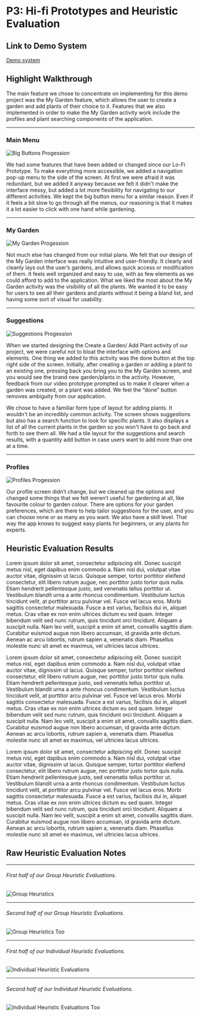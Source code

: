 # P3: Hi-fi Prototypes and Heuristic Evaluation

## Link to Demo System

[Demo system](http://www.yahoo.com)

## Highlight Walkthrough

The main feature we chose to concentrate on implementing for this demo project was the My Garden feature, which allows the user to create a garden and add plants of their choice to it. Features that we also implemented in order to make the My Garden activity work include the profiles and plant searching components of the application. 
________________________________________________________________________________________________________________________________________
### Main Menu
![](https://wjhong1234.github.io/481-project-template/HCI%20P3%20Pictures/Big%20Buttons%20Banner.jpg "Big Buttons Progession")

We had some features that have been added or changed since our Lo-Fi Prototype. To make everything more accessible, we added a navigation pop-up menu to the side of the screen. At first we were afraid it was redundant, but we added it anyway because we felt it didn't make the interface messy, but added a lot more flexibility for navigating to our different activities. We kept the big button menu for a similar reason. Even if it feels a bit slow to go through all the menus, our reasoning is that it makes it a lot easier to click with one hand while gardening.
________________________________________________________________________________________________________________________________________
### My Garden
![](https://wjhong1234.github.io/481-project-template/HCI%20P3%20Pictures/My%20Garden%20Banner.jpg "My Garden Progession")

Not much else has changed from our initial plans. We felt that our design of the My Garden interface was really intuitive and user-friendly. It clearly and cleanly lays out the user’s gardens, and allows quick access or modification of them. It feels well organized and easy to use, with as few elements as we could afford to add to the application. What we liked the most about the My Garden activity was the visibility of all the plants. We wanted it to be easy for users to see all their gardens and plants without it being a bland list, and having some sort of visual for usability.
________________________________________________________________________________________________________________________________________
### Suggestions
![](https://wjhong1234.github.io/481-project-template/HCI%20P3%20Pictures/Suggestions%20Banner.jpg "Suggestions Progession")

When we started designing the Create a Garden/ Add Plant activity of our project, we were careful not to bloat the interface with options and elements. One thing we added to this activity was the done button at the top right side of the screen. Initially, after creating a garden or adding a plant to an existing one, pressing back you bring you to the My Garden screen, and you would see the brand new garden/plants in the activity. However, feedback from our video prototype prompted us to make it clearer when a garden was created, or a plant was added. We feel the “done” button removes ambiguity from our application.

We chose to have a familiar form type of layout for adding plants. It wouldn't be an incredibly common activity. The screen shows suggestions but also has a search function to look for specific plants. It also displays a list of all the current plants in the garden so you won't have to go back and forth to see them all. We had a tile layout for the suggestions and search results, with a quantity add button in case users want to add more than one at a time.
________________________________________________________________________________________________________________________________________
### Profiles
![](https://wjhong1234.github.io/481-project-template/HCI%20P3%20Pictures/Profiles%20Banner.jpg "Profiles Progession")

Our profile screen didn’t change, but we cleaned up the options and changed some things that we felt weren’t useful for gardening at all, like favourite colour to garden colour. There are options for your garden preferences, which are there to help tailor suggestions for the user, and you can choose none or as many as you want. We also have a skill level. That way the app knows to suggest easy plants for beginners, or any plants for experts.

## Heuristic Evaluation Results

Lorem ipsum dolor sit amet, consectetur adipiscing elit. Donec suscipit metus nisl, eget dapibus enim commodo a. Nam nisl dui, volutpat vitae auctor vitae, dignissim ut lacus. Quisque semper, tortor porttitor eleifend consectetur, elit libero rutrum augue, nec porttitor justo tortor quis nulla. Etiam hendrerit pellentesque justo, sed venenatis tellus porttitor ut. Vestibulum blandit urna a ante rhoncus condimentum. Vestibulum luctus tincidunt velit, at porttitor arcu pulvinar vel. Fusce vel lacus eros. Morbi sagittis consectetur malesuada. Fusce a est varius, facilisis dui in, aliquet metus. Cras vitae ex non enim ultrices dictum eu sed quam. Integer bibendum velit sed nunc rutrum, quis tincidunt orci tincidunt. Aliquam a suscipit nulla. Nam leo velit, suscipit a enim sit amet, convallis sagittis diam. Curabitur euismod augue non libero accumsan, id gravida ante dictum. Aenean ac arcu lobortis, rutrum sapien a, venenatis diam. Phasellus molestie nunc sit amet ex maximus, vel ultricies lacus ultrices.

Lorem ipsum dolor sit amet, consectetur adipiscing elit. Donec suscipit metus nisl, eget dapibus enim commodo a. Nam nisl dui, volutpat vitae auctor vitae, dignissim ut lacus. Quisque semper, tortor porttitor eleifend consectetur, elit libero rutrum augue, nec porttitor justo tortor quis nulla. Etiam hendrerit pellentesque justo, sed venenatis tellus porttitor ut. Vestibulum blandit urna a ante rhoncus condimentum. Vestibulum luctus tincidunt velit, at porttitor arcu pulvinar vel. Fusce vel lacus eros. Morbi sagittis consectetur malesuada. Fusce a est varius, facilisis dui in, aliquet metus. Cras vitae ex non enim ultrices dictum eu sed quam. Integer bibendum velit sed nunc rutrum, quis tincidunt orci tincidunt. Aliquam a suscipit nulla. Nam leo velit, suscipit a enim sit amet, convallis sagittis diam. Curabitur euismod augue non libero accumsan, id gravida ante dictum. Aenean ac arcu lobortis, rutrum sapien a, venenatis diam. Phasellus molestie nunc sit amet ex maximus, vel ultricies lacus ultrices.

Lorem ipsum dolor sit amet, consectetur adipiscing elit. Donec suscipit metus nisl, eget dapibus enim commodo a. Nam nisl dui, volutpat vitae auctor vitae, dignissim ut lacus. Quisque semper, tortor porttitor eleifend consectetur, elit libero rutrum augue, nec porttitor justo tortor quis nulla. Etiam hendrerit pellentesque justo, sed venenatis tellus porttitor ut. Vestibulum blandit urna a ante rhoncus condimentum. Vestibulum luctus tincidunt velit, at porttitor arcu pulvinar vel. Fusce vel lacus eros. Morbi sagittis consectetur malesuada. Fusce a est varius, facilisis dui in, aliquet metus. Cras vitae ex non enim ultrices dictum eu sed quam. Integer bibendum velit sed nunc rutrum, quis tincidunt orci tincidunt. Aliquam a suscipit nulla. Nam leo velit, suscipit a enim sit amet, convallis sagittis diam. Curabitur euismod augue non libero accumsan, id gravida ante dictum. Aenean ac arcu lobortis, rutrum sapien a, venenatis diam. Phasellus molestie nunc sit amet ex maximus, vel ultricies lacus ultrices.

## Raw Heuristic Evaluation Notes
________________________________________________________________________________________________________________________________________
###### First half of our Group Heuristic Evaluations.
![](https://wjhong1234.github.io/481-project-template/HCI%20P3%20Pictures/Heuristics%20One.jpg "Group Heuristics")
________________________________________________________________________________________________________________________________________
###### Second half of our Group Heuristic Evaluations.
![](https://wjhong1234.github.io/481-project-template/HCI%20P3%20Pictures/Heuristics%20Too.jpg "Group Heuristics Too")
________________________________________________________________________________________________________________________________________
###### First half of our Individual Heuristic Evaluations.
![](https://wjhong1234.github.io/481-project-template/HCI%20P3%20Pictures/Individual%20Heuristics%201.jpg "Individual Heuristic Evaluations")
________________________________________________________________________________________________________________________________________
###### Second half of our Individual Heuristic Evaluations.
![](https://wjhong1234.github.io/481-project-template/HCI%20P3%20Pictures/Individual%20Heuristics%202.jpg "Individual Heuristic Evaluations Too")

